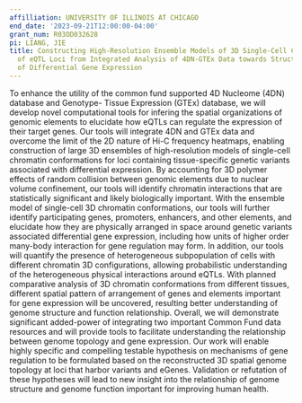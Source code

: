 ```yaml
---
affilliation: UNIVERSITY OF ILLINOIS AT CHICAGO
end_date: '2023-09-21T12:00:00-04:00'
grant_num: R03OD032628
pi: LIANG, JIE
title: Constructing High-Resolution Ensemble Models of 3D Single-Cell Chromatin Conformations
  of eQTL Loci from Integrated Analysis of 4DN-GTEx Data towards Structural Basis
  of Differential Gene Expression
---
```

To enhance the utility of the common fund supported 4D Nucleome (4DN) database and Genotype- Tissue Expression (GTEx) database, we will develop novel computational tools for infering the spatial organizations of genomic elements to elucidate how eQTLs can regulate the expression of their target genes. Our tools will integrate 4DN and GTEx data and overcome the limit of the 2D nature of Hi-C frequency heatmaps, enabling construction of large 3D ensembles of high-resolution models of single-cell chromatin conformations for loci containing tissue-specific genetic variants associated with differential expression. By accounting for 3D polymer effects of random collision between genomic elements due to nuclear volume confinement, our tools will identify chromatin interactions that are statistically significant and likely biologically important. With the ensemble model of single-cell 3D chromatin conformations, our tools will further identify participating genes, promoters, enhancers, and other elements, and elucidate how they are physically arranged in space around genetic variants associated differential gene expression, including how units of higher order many-body interaction for gene regulation may form. In addition, our tools will quantify the presence of heterogeneous subpopulation of cells with different chromatin 3D configurations, allowing probabilistic understanding of the heterogeneous physical interactions around eQTLs. With planned comparative analysis of 3D chromatin conformations from different tissues, different spatial pattern of arrangement of genes and elements important for gene expression will be uncovered, resulting better understanding of genome structure and function relationship. Overall, we will demonstrate significant added-power of integrating two important Common Fund data resources and will provide tools to facilitate understanding the relationship between genome topology and gene expression. Our work will enable highly specific and compelling testable hypothesis on mechanisms of gene regulation to be formulated based on the reconstructed 3D spatial genome topology at loci that harbor variants and eGenes. Validation or refutation of these hypotheses will lead to new insight into the relationship of genome structure and genome function important for improving human health. 